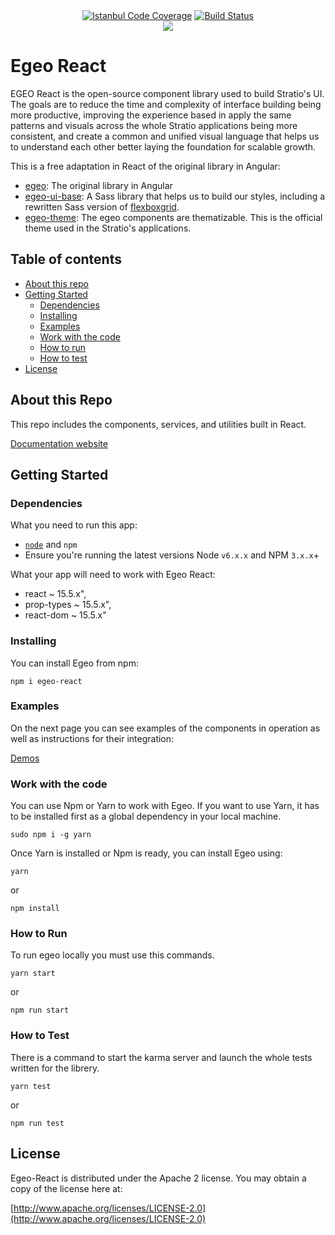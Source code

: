 <div align="center">
<a href="https://codeclimate.com/github/pjpenast/egeo-react/coverage"><img src="https://codeclimate.com/github/pjpenast/egeo-react/badges/coverage.svg" alt="Istanbul Code Coverage"/></a>
<a href="https://travis-ci.org/pjpenast/egeo-react"><img src="https://img.shields.io/travis/pjpenast/egeo-react.svg" alt="Build Status"/></a>
</div>

<div align="center">
<img src="https://github.com/Stratio/egeo-web/blob/master/src/assets/images/egeo_logo.png">
</div>

# Egeo React

EGEO React is the open-source component library used to build Stratio's UI. The goals are to reduce the time and complexity of interface building being more productive, improving the experience based in apply the same patterns and visuals across the whole Stratio applications being more consistent, and create a common and unified visual language that helps us to understand each other better laying the foundation for scalable growth.

This is a free adaptation in React of the original library in Angular:

* [egeo](https://github.com/Stratio/egeo): The original library in Angular
* [egeo-ui-base](https://github.com/Stratio/egeo-ui-base): A Sass library that helps us to build our styles, including a rewritten Sass version of [flexboxgrid](http://flexboxgrid.com/).
* [egeo-theme](https://github.com/Stratio/egeo-theme): The egeo components are thematizable. This is the official theme used in the Stratio's applications.

## Table of contents

* [About this repo](#about-this-repo)
* [Getting Started](#getting-started)
   * [Dependencies](#dependencies)
   * [Installing](#installing)
   * [Examples](#examples)
   * [Work with the code](#work-with-the-code)
   * [How to run](#how-to-run)
   * [How to test](#how-to-test)
* [License](#license)

## About this Repo

This repo includes the components, services, and utilities built in React.

[Documentation website](https://pjpenast.github.io/egeo-react/)

## Getting Started

### Dependencies

What you need to run this app:
* [`node`](https://nodejs.org/es/) and `npm`
* Ensure you're running the latest versions Node `v6.x.x` and NPM `3.x.x`+

What your app will need to work with Egeo React:
* react ~ 15.5.x",
* prop-types ~ 15.5.x",
* react-dom ~ 15.5.x"

### Installing

You can install Egeo from npm:

```
npm i egeo-react
```

### Examples

On the next page you can see examples of the components in operation as well as instructions for their integration:

[Demos](https://pjpenast.github.io/egeo-react/)

### Work with the code

You can use Npm or Yarn to work with Egeo. If you want to use Yarn, it has to be installed first as a global dependency in your local machine.

```
sudo npm i -g yarn
```

Once Yarn is installed or Npm is ready, you can install Egeo using:

```
yarn
```

or

```
npm install
```

### How to Run

To run egeo locally you must use this commands.

```
yarn start
```

or

```
npm run start
```


### How to Test

There is a command to start the karma server and launch the whole tests written for the librery.

```
yarn test
```

or

```
npm run test
```

## License

Egeo-React is distributed under the Apache 2 license. You may obtain a copy of the license here at:

[http://www.apache.org/licenses/LICENSE-2.0](http://www.apache.org/licenses/LICENSE-2.0)